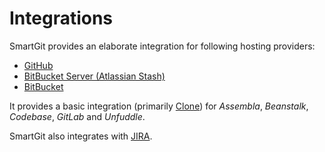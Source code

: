 # Integrations

SmartGit provides an elaborate integration for following hosting
providers:

-   [GitHub](https://www.syntevo.com/doc/display/SG065/GitHub+integration)
-   [BitBucket Server (Atlassian Stash)](https://www.syntevo.com/doc/display/SG070/BitBucket+Server+%28Atlassian+Stash%29+integration)
-   [BitBucket](https://www.syntevo.com/doc/display/SG070/BitBucket+integration)

It provides a basic integration (primarily
[Clone](Repository-Related.md#cloning-a-repository)) for
*Assembla*, *Beanstalk*, *Codebase*, *GitLab* and *Unfuddle*.

SmartGit also integrates with [JIRA](JIRA.md).
